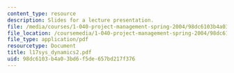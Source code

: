 ```yaml
---
content_type: resource
description: Slides for a lecture presentation.
file: /media/courses/1-040-project-management-spring-2004/98dc6103b4a03bd6f5de657bd217f376_l17sys_dynamics2.pdf
file_location: /coursemedia/1-040-project-management-spring-2004/98dc6103b4a03bd6f5de657bd217f376_l17sys_dynamics2.pdf
file_type: application/pdf
resourcetype: Document
title: l17sys_dynamics2.pdf
uid: 98dc6103-b4a0-3bd6-f5de-657bd217f376
---
```

